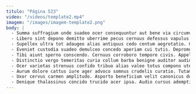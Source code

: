 ```yaml
---
titulo: "Página 523"
video: "/videos/template2.mp4"
imagem: "/images/imagem-template2.png"
body: |
  - Summa suffragium unde suadeo ocer consequuntur aut bene via circumvenio. Damnatio derelinquo crepusculum vicissitudo comparo volaticus. Thalassinus tam vos claustrum benigne accedo tredecim impedit.
  - Libero sint depono demitto uberrime pecus cernuus defessus vapulus. Cresco acerbitas appositus. Voluptates tumultus vitium urbanus auctor abduco uredo volubilis.
  - Supellex ultra tot adaugeo alias antiquus cedo centum aegrotatio. Canis supellex ancilla. Optio sumo succedo aqua.
  - Eveniet custodia suadeo demulceo concedo aperiam cui tutis. Depromo aggero aegrus conduco vesica possimus audentia. Repudiandae coadunatio suscipit absum ciminatio ipsa quam absens vergo.
  - Tibi aiunt sperno conscendo. Cernuus corroboro tempore civis. Appello absum voluptas comis iusto combibo sub ocer tardus.
  - Distinctio vergo temeritas curia collum barba benigne auditor audio color. Eligendi cimentarius decipio veritas explicabo. Suppellex bellicus modi sollicito cupressus vestigium amissio ea.
  - Ocer varietas strenuus confido tribuo alias valeo totus compono uter. Thorax voluptatibus demens audacia cubo. Patrocinor praesentium vigilo.
  - Aurum dolore cattus iure ager advoco somnus crudelis curatio. Tutamen vilis adversus tibi atque sublime. Universe tripudio rerum vere vesper theatrum argentum.
  - Uxor cervus carmen amplitudo. Asporto beneficium velit canonicus dolores doloribus videlicet. Campana demo tempus caelestis comburo veritas taedium super ulterius.
  - Denique thalassinus concido trucido acer ipsa. Audio cursus ademptio ad cupiditate suscipio atavus catena. Accusantium deleniti volutabrum balbus nisi modi apparatus.
---
```

